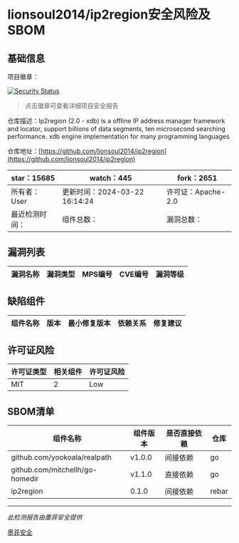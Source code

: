 # lionsoul2014/ip2region安全风险及SBOM

## 基础信息

项目徽章：

[![Security Status](https://www.murphysec.com/platform3/v31/badge/1772690747232014336.svg)](https://www.murphysec.com/console/report/1767978513490370560/1772690747232014336)

> 点击徽章可查看详细项目安全报告

仓库描述：Ip2region (2.0 - xdb) is a offline IP address manager framework and locator, support billions of data segments, ten microsecond searching performance. xdb engine implementation for many programming languages

仓库地址：[https://github.com/lionsoul2014/ip2region](https://github.com/lionsoul2014/ip2region)

| star：15685 | watch：445 | fork：2651 |
| ----------- | -------------- | ------------ |
| 所有者：User | 更新时间：2024-03-22 16:14:24 | 许可证：Apache-2.0 |
| 最近检测时间： | 组件总数： | 漏洞总数： |




## 漏洞列表

| 漏洞名称 | 漏洞类型 | MPS编号 | CVE编号 | 漏洞等级 |
| ------- | ------ | ------- | ------ | ----- |





## 缺陷组件

| 组件名称 | 版本 | 最小修复版本 | 依赖关系 | 修复建议 |
| -------- | ---- | ------------ | -------- | -------- |





## 许可证风险

| 许可证类型 | 相关组件 | 许可证风险 |
| ---------- | -------- | ---------- |
|MIT|2|Low|




## SBOM清单

| 组件名称 | 组件版本 | 是否直接依赖 | 仓库 |
| -------- | -------- | ------------ | ---- |
|github.com/yookoala/realpath|v1.0.0|间接依赖|go|
|github.com/mitchellh/go-homedir|v1.1.0|直接依赖|go|
|ip2region|0.1.0|间接依赖|rebar|


------

*此检测报告由墨菲安全提供*

[墨菲安全](www.murphysec.com)